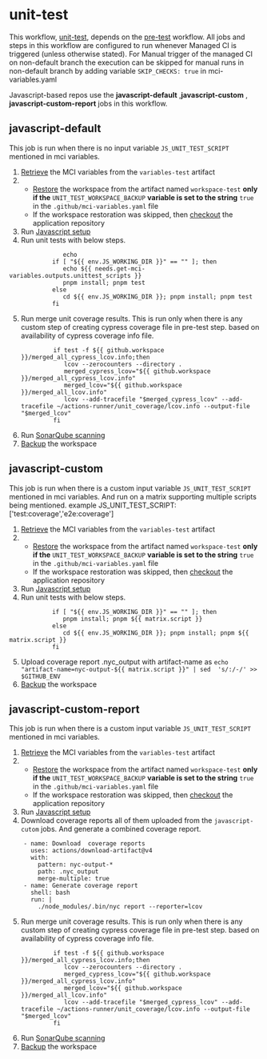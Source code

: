 # unit-test
This workflow, [unit-test](https://github.com/glcp/managed-ci-workflow/tree/main/.github/workflows/mci-unit-test.yaml), 
depends on the [pre-test](../pre-test/jobs) workflow.
All jobs and steps in this workflow are configured to run whenever Managed CI is triggered 
(unless otherwise stated).
For Manual trigger of the managed CI on non-default branch the execution can be skipped for manual runs in non-default branch by adding variable `SKIP_CHECKS: true` in mci-variables.yaml

Javascript-based repos use the **javascript-default** ,**javascript-custom** , **javascript-custom-report**  jobs in this workflow.


## javascript-default  
This job is run when there is no input variable `JS_UNIT_TEST_SCRIPT` mentioned in mci variables.
1. [Retrieve](https://github.com/glcp/mci-actions-variables-restore/tree/v2) the MCI variables
   from the `variables-test` artifact
2.   
   * [Restore](https://github.com/glcp/mci-actions-workspace-restore/tree/v1) the workspace
     from the artifact named `workspace-test` **only if the** `UNIT_TEST_WORKSPACE_BACKUP`
     **variable is set to the string** `true` in the `.github/mci-variables.yaml` file
   * If the workspace restoration was skipped, then
     [checkout](https://github.com/actions/checkout) the application repository
3. Run [Javascript setup](https://github.com/glcp/mci-actions-javascript-setup/tree/v1)
4. Run unit tests with below steps.
 ```text
                echo 
             if [ "${{ env.JS_WORKING_DIR }}" == "" ]; then
                echo ${{ needs.get-mci-variables.outputs.unittest_scripts }}
                pnpm install; pnpm test
             else   
                cd ${{ env.JS_WORKING_DIR }}; pnpm install; pnpm test
             fi
 ```
5. Run merge unit coverage results. This is run only when there is any custom step of creating cypress coverage file in pre-test step. based on availability
   of cypress coverage info file.
   ```text
            if test -f ${{ github.workspace }}/merged_all_cypress_lcov.info;then
               lcov --zerocounters --directory .
               merged_cypress_lcov="${{ github.workspace }}/merged_all_cypress_lcov.info"
               merged_lcov="${{ github.workspace }}/merged_all_lcov.info"
               lcov --add-tracefile "$merged_cypress_lcov" --add-tracefile ~/actions-runner/unit_coverage/lcov.info --output-file "$merged_lcov"
            fi
    ```
6. Run [SonarQube scanning](https://github.com/hpe-actions/sonarqube-scan)
7. [Backup](https://github.com/glcp/mci-actions-workspace-backup/tree/v1) the workspace


## javascript-custom 
This job is run when there is a custom input variable `JS_UNIT_TEST_SCRIPT` mentioned in mci variables. 
And run on a matrix supporting multiple scripts being mentioned.
example JS_UNIT_TEST_SCRIPT: ['test:coverage','e2e:coverage']

1. [Retrieve](https://github.com/glcp/mci-actions-variables-restore/tree/v2) the MCI variables
   from the `variables-test` artifact
2.   
   * [Restore](https://github.com/glcp/mci-actions-workspace-restore/tree/v1) the workspace
     from the artifact named `workspace-test` **only if the** `UNIT_TEST_WORKSPACE_BACKUP`
     **variable is set to the string** `true` in the `.github/mci-variables.yaml` file
   * If the workspace restoration was skipped, then
     [checkout](https://github.com/actions/checkout) the application repository
3. Run [Javascript setup](https://github.com/glcp/mci-actions-javascript-setup/tree/v1)
4. Run unit tests with below steps.
 ```text
             if [ "${{ env.JS_WORKING_DIR }}" == "" ]; then
                pnpm install; pnpm ${{ matrix.script }}
             else
                cd ${{ env.JS_WORKING_DIR }}; pnpm install; pnpm ${{ matrix.script }}
             fi
 ```
 5. Upload coverage report .nyc_output with artifact-name as 
   `echo "artifact-name=nyc-output-${{ matrix.script }}" | sed  's/:/-/' >> $GITHUB_ENV`
 6. [Backup](https://github.com/glcp/mci-actions-workspace-backup/tree/v1) the workspace    

## javascript-custom-report
This job is run when there is a custom input variable `JS_UNIT_TEST_SCRIPT` mentioned in mci variables. 
1. [Retrieve](https://github.com/glcp/mci-actions-variables-restore/tree/v2) the MCI variables
   from the `variables-test` artifact
2.   
   * [Restore](https://github.com/glcp/mci-actions-workspace-restore/tree/v1) the workspace
     from the artifact named `workspace-test` **only if the** `UNIT_TEST_WORKSPACE_BACKUP`
     **variable is set to the string** `true` in the `.github/mci-variables.yaml` file
   * If the workspace restoration was skipped, then
     [checkout](https://github.com/actions/checkout) the application repository
3. Run [Javascript setup](https://github.com/glcp/mci-actions-javascript-setup/tree/v1)
4. Download coverage reports all of them uploaded from the `javascript-cutom` jobs. And generate a combined coverage report.
  ```text
      - name: Download  coverage reports
        uses: actions/download-artifact@v4
        with:
          pattern: nyc-output-*
          path: .nyc_output
          merge-multiple: true
      - name: Generate coverage report
        shell: bash
        run: |
          ./node_modules/.bin/nyc report --reporter=lcov
  ```
5. Run merge unit coverage results. This is run only when there is any custom step of creating cypress coverage file in pre-test step. based on availability
   of cypress coverage info file.
   ```text
            if test -f ${{ github.workspace }}/merged_all_cypress_lcov.info;then
               lcov --zerocounters --directory .
               merged_cypress_lcov="${{ github.workspace }}/merged_all_cypress_lcov.info"
               merged_lcov="${{ github.workspace }}/merged_all_lcov.info"
               lcov --add-tracefile "$merged_cypress_lcov" --add-tracefile ~/actions-runner/unit_coverage/lcov.info --output-file "$merged_lcov"
            fi
    ```
6. Run [SonarQube scanning](https://github.com/hpe-actions/sonarqube-scan)
7. [Backup](https://github.com/glcp/mci-actions-workspace-backup/tree/v1) the workspace
